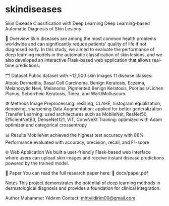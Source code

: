 # skindiseases
Skin Disease Classification with Deep Learning
Deep Learning-based Automatic Diagnosis of Skin Lesions
 
📌 Overview
Skin diseases are among the most common health problems worldwide and can significantly reduce patients' quality of life if not diagnosed early.
In this study, we aimed to evaluate the performance of deep learning models in the automatic classification of skin lesions, and we also developed an interactive Flask-based web application that allows real-time predictions.
 
🗂 Dataset
Public dataset with ~12,500 skin images
11 disease classes:
Atopic Dermatitis, Basal Cell Carcinoma, Benign Keratosis, Eczema, Melanocytic Nevi, Melanoma, Pigmented Benign Keratosis, Psoriasis/Lichen Planus, Seborrheic Keratosis, Tinea, and Wart/Molluscum.

⚙️ Methods
Image Preprocessing: resizing, CLAHE, histogram equalization, denoising, sharpening
Data Augmentation: applied for better generalization
Transfer Learning: used architectures such as MobileNet, ResNet50, EfficientNetB3, DenseNet121, ViT, ConvNeXt
Training: optimized with Adam optimizer and categorical crossentropy

📊 Results
MobileNet achieved the highest test accuracy with 86%
Performance evaluated with accuracy, precision, recall, and F1-score

🌐 Web Application
We built a user-friendly Flask-based web interface where users can upload skin images and receive instant disease predictions powered by the trained model.

📄 Paper
You can read the full research paper here:
📎 docs/paper.pdf
 
 Notes
This project demonstrates the potential of deep learning methods in dermatological diagnosis and provides a foundation for clinical integration.



Author
Muhammet Yıldırım
 Contact: mhtyildirim00@gmail.com
